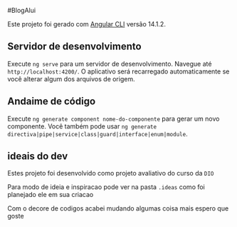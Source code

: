 #BlogAlui

Este projeto foi gerado com [Angular CLI](https://github.com/angular/angular-cli) versão 14.1.2.

## Servidor de desenvolvimento

Execute `ng serve` para um servidor de desenvolvimento. Navegue até `http://localhost:4200/`. O aplicativo será recarregado automaticamente se você alterar algum dos arquivos de origem.

## Andaime de código

Execute `ng generate component nome-do-componente` para gerar um novo componente. Você também pode usar `ng generate directiva|pipe|service|class|guard|interface|enum|module`.

## ideais do dev 
Estes projeto foi desenvolvido como projeto avaliativo do curso da  `DIO`

Para modo de ideia e inspiracao pode ver na pasta `.ideas` como foi planejado ele em sua criacao 

Com o decore de codigos acabei mudando algumas coisa mais espero que goste 

